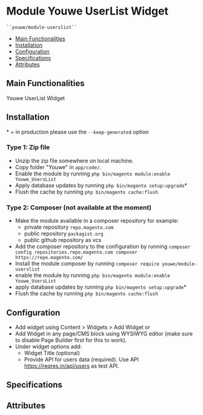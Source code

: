 # Module Youwe UserList Widget

    ``youwe/module-userslist``

 - [Main Functionalities](#markdown-header-main-functionalities)
 - [Installation](#markdown-header-installation)
 - [Configuration](#markdown-header-configuration)
 - [Specifications](#markdown-header-specifications)
 - [Attributes](#markdown-header-attributes)


## Main Functionalities
Youwe UserList Widget

## Installation
\* = in production please use the `--keep-generated` option

### Type 1: Zip file

 - Unzip the zip file somewhere on local machine.
 - Copy folder "Youwe" in `app/code/`.
 - Enable the module by running `php bin/magento module:enable Youwe_UsersList`
 - Apply database updates by running `php bin/magento setup:upgrade`\*
 - Flush the cache by running `php bin/magento cache:flush`

### Type 2: Composer (not available at the moment)

 - Make the module available in a composer repository for example:
    - private repository `repo.magento.com`
    - public repository `packagist.org`
    - public github repository as vcs
 - Add the composer repository to the configuration by running `composer config repositories.repo.magento.com composer https://repo.magento.com/`
 - Install the module composer by running `composer require youwe/module-userslist`
 - enable the module by running `php bin/magento module:enable Youwe_UsersList`
 - apply database updates by running `php bin/magento setup:upgrade`\*
 - Flush the cache by running `php bin/magento cache:flush`


## Configuration
- Add widget using Content > Widgets > Add Widget or
- Add Widget in any page/CMS block using WYSIWYG editor (make sure to disable Page Builder first for this to work).
- Under widget options add:
   * Widget Title (optional)
   * Provide API for users data (required). Use API https://reqres.in/api/users as test API.



## Specifications


## Attributes



